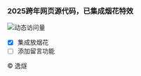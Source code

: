 ### 2025跨年网页源代码，已集成烟花特效

![动态访问量](https://count.kjchmc.cn/get/@esca-2025?theme=rule34)<br>

- [x] 集成放烟花
- [ ] 添加留言功能

<footer>&copy 逸燧</footer>
